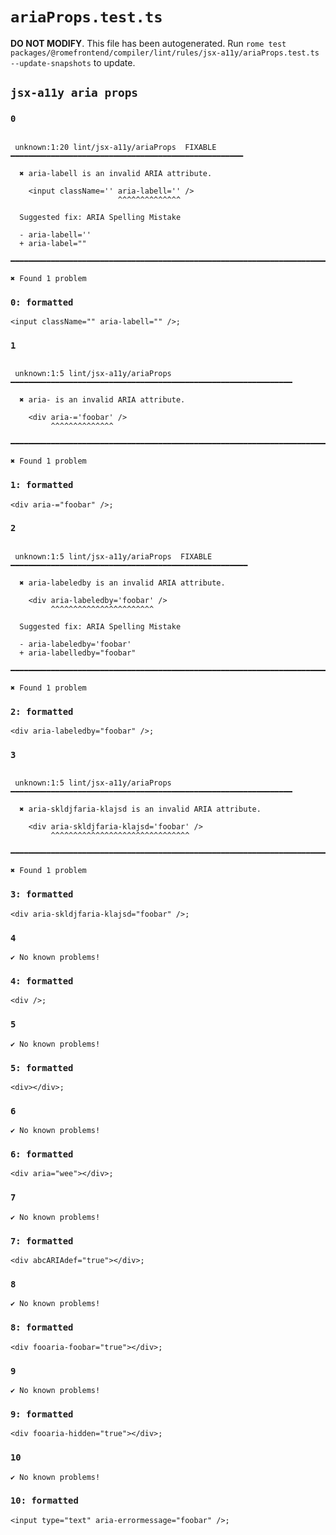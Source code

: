 # `ariaProps.test.ts`

**DO NOT MODIFY**. This file has been autogenerated. Run `rome test packages/@romefrontend/compiler/lint/rules/jsx-a11y/ariaProps.test.ts --update-snapshots` to update.

## `jsx-a11y aria props`

### `0`

```

 unknown:1:20 lint/jsx-a11y/ariaProps  FIXABLE  ━━━━━━━━━━━━━━━━━━━━━━━━━━━━━━━━━━━━━━━━━━━━━━━━━━━━

  ✖ aria-labell is an invalid ARIA attribute.

    <input className='' aria-labell='' />
                        ^^^^^^^^^^^^^^

  Suggested fix: ARIA Spelling Mistake

  - aria-labell=''
  + aria-label=""

━━━━━━━━━━━━━━━━━━━━━━━━━━━━━━━━━━━━━━━━━━━━━━━━━━━━━━━━━━━━━━━━━━━━━━━━━━━━━━━━━━━━━━━━━━━━━━━━━━━━

✖ Found 1 problem

```

### `0: formatted`

```
<input className="" aria-labell="" />;

```

### `1`

```

 unknown:1:5 lint/jsx-a11y/ariaProps ━━━━━━━━━━━━━━━━━━━━━━━━━━━━━━━━━━━━━━━━━━━━━━━━━━━━━━━━━━━━━━━

  ✖ aria- is an invalid ARIA attribute.

    <div aria-='foobar' />
         ^^^^^^^^^^^^^^

━━━━━━━━━━━━━━━━━━━━━━━━━━━━━━━━━━━━━━━━━━━━━━━━━━━━━━━━━━━━━━━━━━━━━━━━━━━━━━━━━━━━━━━━━━━━━━━━━━━━

✖ Found 1 problem

```

### `1: formatted`

```
<div aria-="foobar" />;

```

### `2`

```

 unknown:1:5 lint/jsx-a11y/ariaProps  FIXABLE  ━━━━━━━━━━━━━━━━━━━━━━━━━━━━━━━━━━━━━━━━━━━━━━━━━━━━━

  ✖ aria-labeledby is an invalid ARIA attribute.

    <div aria-labeledby='foobar' />
         ^^^^^^^^^^^^^^^^^^^^^^^

  Suggested fix: ARIA Spelling Mistake

  - aria-labeledby='foobar'
  + aria-labelledby="foobar"

━━━━━━━━━━━━━━━━━━━━━━━━━━━━━━━━━━━━━━━━━━━━━━━━━━━━━━━━━━━━━━━━━━━━━━━━━━━━━━━━━━━━━━━━━━━━━━━━━━━━

✖ Found 1 problem

```

### `2: formatted`

```
<div aria-labeledby="foobar" />;

```

### `3`

```

 unknown:1:5 lint/jsx-a11y/ariaProps ━━━━━━━━━━━━━━━━━━━━━━━━━━━━━━━━━━━━━━━━━━━━━━━━━━━━━━━━━━━━━━━

  ✖ aria-skldjfaria-klajsd is an invalid ARIA attribute.

    <div aria-skldjfaria-klajsd='foobar' />
         ^^^^^^^^^^^^^^^^^^^^^^^^^^^^^^^

━━━━━━━━━━━━━━━━━━━━━━━━━━━━━━━━━━━━━━━━━━━━━━━━━━━━━━━━━━━━━━━━━━━━━━━━━━━━━━━━━━━━━━━━━━━━━━━━━━━━

✖ Found 1 problem

```

### `3: formatted`

```
<div aria-skldjfaria-klajsd="foobar" />;

```

### `4`

```
✔ No known problems!

```

### `4: formatted`

```
<div />;

```

### `5`

```
✔ No known problems!

```

### `5: formatted`

```
<div></div>;

```

### `6`

```
✔ No known problems!

```

### `6: formatted`

```
<div aria="wee"></div>;

```

### `7`

```
✔ No known problems!

```

### `7: formatted`

```
<div abcARIAdef="true"></div>;

```

### `8`

```
✔ No known problems!

```

### `8: formatted`

```
<div fooaria-foobar="true"></div>;

```

### `9`

```
✔ No known problems!

```

### `9: formatted`

```
<div fooaria-hidden="true"></div>;

```

### `10`

```
✔ No known problems!

```

### `10: formatted`

```
<input type="text" aria-errormessage="foobar" />;

```
